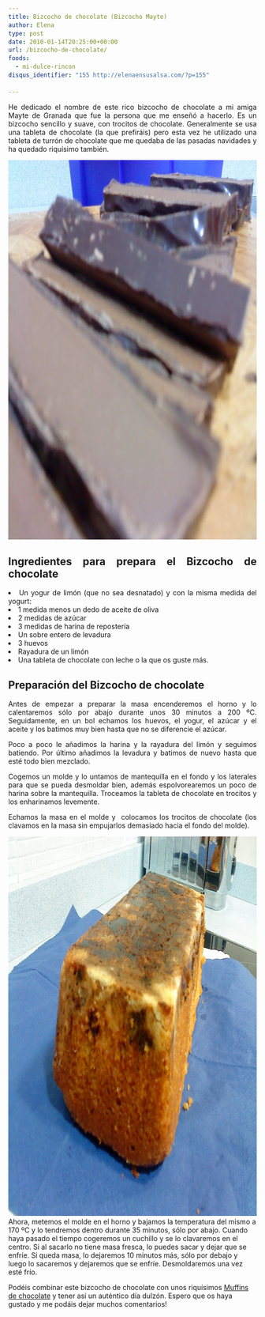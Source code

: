 ```yaml
---
title: Bizcocho de chocolate (Bizcocho Mayte)
author: Elena
type: post
date: 2010-01-14T20:25:00+00:00
url: /bizcocho-de-chocolate/
foods:
  - mi-dulce-rincon
disqus_identifier: "155 http://elenaensusalsa.com/?p=155"

---
```

<p style="border: currentColor; text-align: justify;">
  <span style="font-family: inherit;">He dedicado el nombre de este rico bizcocho de chocolate a mi amiga Mayte de Granada que fue la persona que me enseñó a hacerlo. Es un bizcocho sencillo y suave, con trocitos de chocolate. Generalmente se usa una tableta de chocolate (la que prefiráis) pero esta vez he utilizado una tableta de turrón de chocolate que me quedaba de las pasadas navidades y ha quedado riquísimo también.</span>
</p>

<div style="border: currentColor; text-align: justify;">
  <a href="/2018/03/DSC00035.jpg"><img class="alignnone wp-image-834 size-full" title="bizcocho de chocolate" src="/2018/03/DSC00035.jpg" alt="bizcocho de chocolate" width="1024" height="768" /></a>
</div>

<h2 style="border: currentColor; text-align: justify;">
  <span style="font-family: inherit;">Ingredientes para prepara el Bizcocho de chocolate</span>
</h2>

<li style="border: currentColor; text-align: justify;">
  <span style="font-family: inherit;">Un yogur de limón (que no sea desnatado) y con la misma medida del yogurt:</span>
</li>
<li style="border: currentColor; text-align: justify;">
  <span style="font-family: inherit;">1 medida menos un dedo de aceite de oliva</span>
</li>
<li style="border: currentColor; text-align: justify;">
  2 medidas de azúcar
</li>
<li style="border: currentColor; text-align: justify;">
  3 medidas de harina de repostería
</li>
<li style="border: currentColor; text-align: justify;">
  Un sobre entero de levadura
</li>
<li style="border: currentColor; text-align: justify;">
  3 huevos
</li>
<li style="border: currentColor; text-align: justify;">
  Rayadura de un limón
</li>
<li style="border: currentColor; text-align: justify;">
  Una tableta de chocolate con leche o la que os guste más.
</li>

## Preparación del Bizcocho de chocolate

<p style="text-align: justify;">
  <span style="font-family: inherit;">Antes de empezar a preparar la masa encenderemos el horno y lo calentaremos sólo por abajo durante unos 30 minutos a 200 ºC. Seguidamente, </span><span style="font-family: inherit;">en un bol echamos los huevos, el yogur, el azúcar y el aceite y los batimos muy bien hasta que no se diferencie el azúcar.</span>
</p>

<p style="border: currentColor; text-align: justify;">
  <span style="font-family: inherit;">Poco a poco le añadimos la harina y la rayadura del limón y seguimos batiendo. Por último añadimos la levadura y batimos de nuevo hasta que esté todo bien mezclado.</span>
</p>

<div style="text-align: justify;">
  <span style="font-family: inherit;">Cogemos un molde y lo untamos de mantequilla en el fondo y los laterales para que se pueda desmoldar bien, además espolvorearemos un poco de harina sobre la mantequilla. Troceamos la tableta de chocolate en trocitos y los enharinamos levemente. </span>
</div>

<p style="text-align: justify;">
  <span style="font-family: inherit;">Echamos la masa en el molde y  colocamos los </span><span style="font-family: inherit;">trocitos de chocolate (los clavamos en la masa sin empujarlos demasiado hacia el fondo del molde). </span>
</p>

[<img class="alignnone wp-image-835 size-full" title="Bizcocho de chocolate" src="/2018/03/DSC00052.jpg" alt="Bizcocho de chocolate" width="1024" height="768" />][1]<span style="font-family: inherit; text-align: center;">Ahora, metemos el molde en el horno y bajamos la temperatura del mismo a 170 ºC y lo tendremos dentro durante 35 minutos, sólo por abajo. Cuando haya pasado el tiempo cogeremos un cuchillo y se lo clavaremos en el centro. Si al sacarlo no tiene masa fresca, lo puedes sacar y dejar que se enfríe. Si queda masa, lo dejaremos 10 minutos más, sólo por debajo y luego lo sacaremos y dejaremos que se enfríe. Desmoldaremos una vez esté frío.</span>

Podéis combinar este bizcocho de chocolate con unos riquísimos [Muffins de chocolate][2] y tener así un auténtico día dulzón. Espero que os haya gustado y me podáis dejar muchos comentarios!

 [1]: /2018/03/DSC00052.jpg
 [2]: https://elenaensusalsa.com/muffins-de-chocolate/
